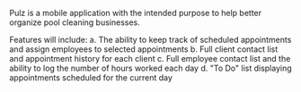 Pulz is a mobile application with the intended purpose to help better organize pool cleaning businesses.

Features will include:
	a. The ability to keep track of scheduled appointments and assign employees to selected appointments
	b. Full client contact list and appointment history for each client
	c. Full employee contact list and the ability to log the number of hours worked each day
	d. "To Do" list displaying appointments scheduled for the current day
